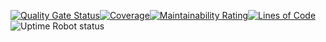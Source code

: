 [![Quality Gate Status](https://sonarcloud.io/api/project_badges/measure?project=pierre-gaborieau_pga_activity_tools&metric=alert_status)](https://sonarcloud.io/summary/new_code?id=pierre-gaborieau_pga_activity_tools)[![Coverage](https://sonarcloud.io/api/project_badges/measure?project=pierre-gaborieau_pga_activity_tools&metric=coverage)](https://sonarcloud.io/summary/new_code?id=pierre-gaborieau_pga_activity_tools)[![Maintainability Rating](https://sonarcloud.io/api/project_badges/measure?project=pierre-gaborieau_pga_activity_tools&metric=sqale_rating)](https://sonarcloud.io/summary/new_code?id=pierre-gaborieau_pga_activity_tools)[![Lines of Code](https://sonarcloud.io/api/project_badges/measure?project=pierre-gaborieau_pga_activity_tools&metric=ncloc)](https://sonarcloud.io/summary/new_code?id=pierre-gaborieau_pga_activity_tools)![Uptime Robot status](https://img.shields.io/uptimerobot/status/m801647704-699c8ba04e03b25d751ab044)
